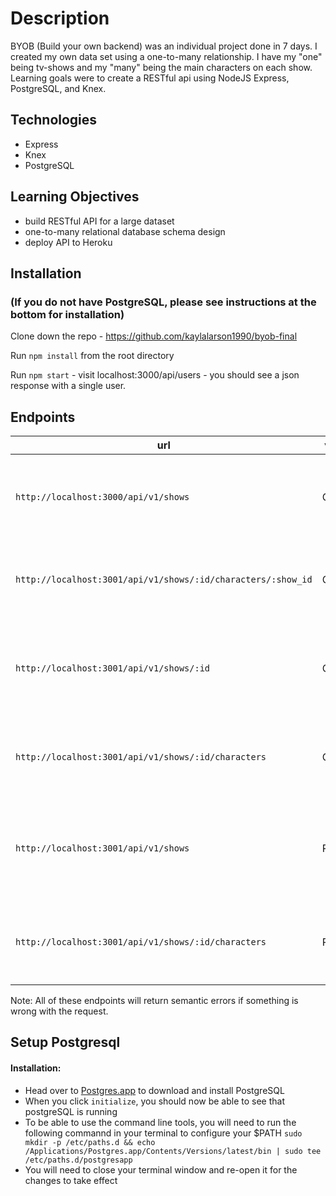 # Description

BYOB (Build your own backend) was an individual project done in 7 days. I created my own data set using a one-to-many relationship. I have my "one" being tv-shows and my "many" being the main characters on each show. Learning goals were to create a RESTful api using NodeJS Express, PostgreSQL, and Knex.

## Technologies

- Express
- Knex
- PostgreSQL

## Learning Objectives

- build RESTful API for a large dataset
- one-to-many relational database schema design
- deploy API to Heroku

## Installation
### (If you do not have PostgreSQL, please see instructions at the bottom for installation)
Clone down the repo - https://github.com/kaylalarson1990/byob-final

Run ```npm install``` from the root directory

Run ```npm start``` - visit localhost:3000/api/users - you should see a json response with a single user.

## Endpoints

| url | verb | options | sample response |
| ----|------|---------|---------------- |
| `http://localhost:3000/api/v1/shows` | GET | not needed | Array of all shows: `[{ id: 12, title: 'Friends', date: 'August 18, 2019', tv_source: 'Netflix', cover_image: 'https://friends.com', characters: [{}] }]` |
| `http://localhost:3001/api/v1/shows/:id/characters/:show_id` | GET | not needed | Array of one specific character: `[{ id: 12, show_name: 'Friends', char_name: 'Rachel', ethnicity: 'American', name: 'Jennifer Anniston' }]` |
| `http://localhost:3001/api/v1/shows/:id` | GET | not needed | Array of one specific show: `[{ id: 12, title: 'Friends', date: 'August 18, 2019', tv_source: 'Netflix', cover_image: 'https://friends.com' }]` |
| `http://localhost:3001/api/v1/shows/:id/characters` | GET | not needed | Array of characters for one specific show: `[{ id: 12, show_name: 'Friends', char_name: 'Rachel', ethnicity: 'American', name: 'Jennifer Anniston' }]` |
| `http://localhost:3001/api/v1/shows` | POST |`{title: <String>, date: <String>, tv_source: <String>, cover_image: <String>, characters: <String>}` | New show: `{ id: 12, title: 'Friends', date: 'August 18, 2019', tv_source: 'Netflix', cover_image: 'https://friends.com', characters: [{}] }` |
| `http://localhost:3001/api/v1/shows/:id/characters` | POST |`{show_name: <String>, char_name: <String>, ethnicity: <String>, name: <String>}` | New character: `{ id: 12, show_name: 'Friends', char_name: 'Rachel', ethnicity: 'American', name: 'Jennifer Anniston' }` |

Note: All of these endpoints will return semantic errors if something is wrong with the request.

## Setup Postgresql

#### Installation:
* Head over to [Postgres.app](http://postgresapp.com/) to download and install PostgreSQL
* When you click `initialize`, you should now be able to see that postgreSQL is running
* To be able to use the command line tools, you will need to run the following commannd in your terminal to configure your $PATH `sudo mkdir -p /etc/paths.d && echo /Applications/Postgres.app/Contents/Versions/latest/bin | sudo tee /etc/paths.d/postgresapp`
* You will need to close your terminal window and re-open it for the changes to take effect

